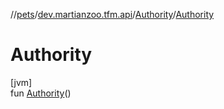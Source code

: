 //[pets](../../../index.md)/[dev.martianzoo.tfm.api](../index.md)/[Authority](index.md)/[Authority](-authority.md)

# Authority

[jvm]\
fun [Authority](-authority.md)()
